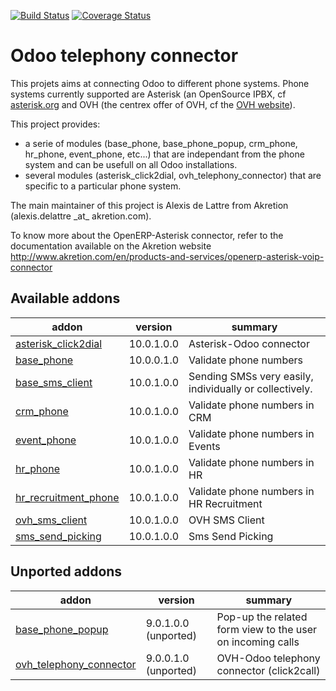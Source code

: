 [![Build Status](https://travis-ci.org/OCA/connector-telephony.svg?branch=10.0)](https://travis-ci.org/OCA/connector-telephony)
[![Coverage Status](https://coveralls.io/repos/OCA/connector-telephony/badge.png?branch=10.0)](https://coveralls.io/r/OCA/connector-telephony?branch=10.0)

# Odoo telephony connector

This projets aims at connecting Odoo to different phone systems. Phone systems currently supported are Asterisk (an OpenSource IPBX, cf [asterisk.org](http://www.asterisk.org/) and OVH (the centrex offer of OVH, cf the [OVH website](http://www.ovhtelecom.fr/telephonie/)).

This project provides:
* a serie of modules (base\_phone, base\_phone\_popup,
  crm\_phone, hr\_phone, event\_phone, etc...) that are independant from
  the phone system and can be usefull on all Odoo installations.
* several modules (asterisk\_click2dial, ovh\_telephony\_connector)
  that are specific to a particular phone system.

The main maintainer of this project is Alexis de Lattre from
Akretion (alexis.delattre \_at\_ akretion.com).

To know more about the OpenERP-Asterisk connector, refer to the documentation
 available on the Akretion website
http://www.akretion.com/en/products-and-services/openerp-asterisk-voip-connector

[//]: # (addons)

Available addons
----------------
addon | version | summary
--- | --- | ---
[asterisk_click2dial](asterisk_click2dial/) | 10.0.1.0.0 | Asterisk-Odoo connector
[base_phone](base_phone/) | 10.0.0.1.0 | Validate phone numbers
[base_sms_client](base_sms_client/) | 10.0.1.0.0 | Sending SMSs very easily, individually or collectively.
[crm_phone](crm_phone/) | 10.0.1.0.0 | Validate phone numbers in CRM
[event_phone](event_phone/) | 10.0.1.0.0 | Validate phone numbers in Events
[hr_phone](hr_phone/) | 10.0.1.0.0 | Validate phone numbers in HR
[hr_recruitment_phone](hr_recruitment_phone/) | 10.0.1.0.0 | Validate phone numbers in HR Recruitment
[ovh_sms_client](ovh_sms_client/) | 10.0.1.0.0 | OVH SMS Client
[sms_send_picking](sms_send_picking/) | 10.0.1.0.0 | Sms Send Picking


Unported addons
---------------
addon | version | summary
--- | --- | ---
[base_phone_popup](base_phone_popup/) | 9.0.1.0.0 (unported) | Pop-up the related form view to the user on incoming calls
[ovh_telephony_connector](ovh_telephony_connector/) | 9.0.0.1.0 (unported) | OVH-Odoo telephony connector (click2call)

[//]: # (end addons)
